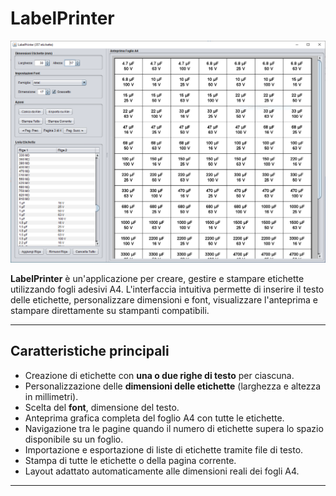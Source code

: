 # LabelPrinter

![Screenshot](screenshot.PNG)

**LabelPrinter** è un'applicazione per creare, gestire e stampare etichette utilizzando fogli adesivi A4. L'interfaccia intuitiva permette di inserire il testo delle etichette, personalizzare dimensioni e font, visualizzare l'anteprima e stampare direttamente su stampanti compatibili.

---

## Caratteristiche principali

- Creazione di etichette con **una o due righe di testo** per ciascuna.
- Personalizzazione delle **dimensioni delle etichette** (larghezza e altezza in millimetri).
- Scelta del **font**, dimensione del testo.
- Anteprima grafica completa del foglio A4 con tutte le etichette.
- Navigazione tra le pagine quando il numero di etichette supera lo spazio disponibile su un foglio.
- Importazione e esportazione di liste di etichette tramite file di testo.
- Stampa di tutte le etichette o della pagina corrente.
- Layout adattato automaticamente alle dimensioni reali dei fogli A4.

---

